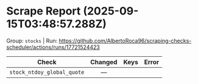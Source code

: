 # Scrape Report (2025-09-15T03:48:57.288Z)

Group: `stocks`  |  Run: https://github.com/AlbertoRoca96/scraping-checks-scheduler/actions/runs/17721524423

| Check | Changed | Keys | Error |
|---|:---:|:--|:--|
| `stock_ntdoy_global_quote` | — |  |  |
